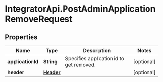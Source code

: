 # IntegratorApi.PostAdminApplicationRemoveRequest

## Properties

Name | Type | Description | Notes
------------ | ------------- | ------------- | -------------
**applicationId** | **String** | Specifies application id to get removed. | [optional] 
**header** | [**Header**](Header.md) |  | [optional] 


